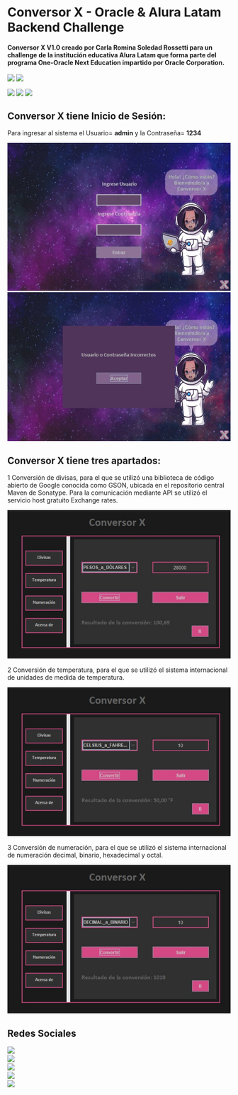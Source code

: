<h1>Conversor X - Oracle & Alura Latam Backend Challenge</h1>

<h4>Conversor X V1.0 creado por Carla Romina Soledad Rossetti para un challenge de la institución educativa Alura Latam que forma parte del programa One-Oracle Next Education impartido por Oracle Corporation.</h4>

<p align="left">
   <img src="https://img.shields.io/badge/VERSI%C3%93N-V1.0-rgb(15%2C128%2C193)">
   <img src="https://img.shields.io/badge/ESTADO-FINALIZADO-brightgreen">
</p>

<p align="left">
   <img src="https://img.shields.io/badge/Oracle-F80000?style=for-the-badge&logo=oracle&logoColor=white">
   <img src="https://img.shields.io/badge/java-%23ED8B00.svg?style=for-the-badge&logo=openjdk&logoColor=white">
   <img src="https://img.shields.io/badge/Trello-%23026AA7.svg?style=for-the-badge&logo=Trello&logoColor=white">
</p>

<h2>Conversor X tiene Inicio de Sesión:</h2>

<p>Para ingresar al sistema el Usuario= <b>admin</b> y la Contraseña= <b>1234</b></p>

<img src="https://github.com/carla-rossetti/CONVERSOR-DE-DIVISAS/blob/main/src/imagenes_X/l1.jpg">
<img src="https://github.com/carla-rossetti/CONVERSOR-DE-DIVISAS/blob/main/src/imagenes_X/l2.jpg">

<h2>Conversor X tiene tres apartados:</h2>

<p>1 Conversión de divisas, para el que se utilizó una biblioteca de código abierto de Google conocida como GSON, ubicada en el repositorio central Maven de Sonatype. Para la comunicación mediante API se utilizó el servicio host gratuito Exchange rates.</p>

<img src="https://github.com/carla-rossetti/CONVERSOR-DE-DIVISAS/blob/main/src/imagenes_X/d1.jpg">

<p>2 Conversión de temperatura, para el que se utilizó el sistema internacional de unidades de medida de temperatura.</p>

<img src="https://github.com/carla-rossetti/CONVERSOR-DE-DIVISAS/blob/main/src/imagenes_X/t1.jpg">

<p>3 Conversión de numeración, para el que se utilizó el sistema internacional de numeración decimal, binario, hexadecimal y octal.</p>

<img src="https://github.com/carla-rossetti/CONVERSOR-DE-DIVISAS/blob/main/src/imagenes_X/n1.jpg">


<h2>Redes Sociales</h2>
<p align="left">
   <img src="https://img.shields.io/badge/YouTube-%23FF0000.svg?style=for-the-badge&logo=YouTube&logoColor=white"><br>
   <img src="https://img.shields.io/badge/WhatsApp-25D366?style=for-the-badge&logo=whatsapp&logoColor=white"><br>
   <img src="https://img.shields.io/badge/linkedin-%230077B5.svg?style=for-the-badge&logo=linkedin&logoColor=white"><br>
   <img src="https://img.shields.io/badge/Instagram-%23E4405F.svg?style=for-the-badge&logo=Instagram&logoColor=white"><br>
   <img src="https://img.shields.io/badge/Gmail-D14836?style=for-the-badge&logo=gmail&logoColor=white"><br>
</p>
